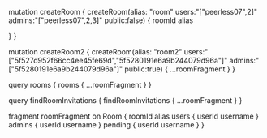 mutation createRoom {
  createRoom(alias: "room" users:"[\"peerless07\",2]" admins:"[\"peerless07\",2,3]" public:false) {
    roomId
    alias
  
  }
}


mutation createRoom2 {
  createRoom(alias: "room2" users:"[\"5f527d952f66cc4ee45fe69d\",\"5f5280191e6a9b244079d96a\"]" admins:"[\"5f5280191e6a9b244079d96a\"]" public:true) {
    ...roomFragment
  }
}

query rooms {
  rooms {
    ...roomFragment
  }
}


query findRoomInvitations {
  findRoomInvitations {
 		...roomFragment
  }
}

fragment roomFragment on Room {
  roomId
    alias
    users {
      userId
      username
    }
    admins {
      userId
      username
    }
  	pending {
      userId
      username
    }
}